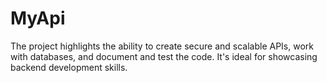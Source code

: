 # MyApi
The project highlights the ability to create secure and scalable APIs, work with databases, and document and test the code. It's ideal for showcasing backend development skills.
